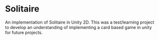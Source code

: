 # Solitaire
An implementation of Solitaire in Unity 2D.  This was a test/learning project to develop an understanding of implementing a card based game in unity for future projects.
